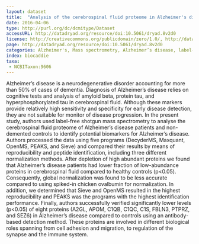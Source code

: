 ```yaml
---
layout: dataset
title:  "Analysis of the cerebrospinal fluid proteome in Alzheimer's disease"
date: 2016-04-06
type: http://purl.org/dc/dcmitype/Dataset
accessURL: http://datadryad.org/resource/doi:10.5061/dryad.8v2d0
license: http://creativecommons.org/publicdomain/zero/1.0/, http://datadryad.org/pages/policies
page: http://datadryad.org/resource/doi:10.5061/dryad.8v2d0
categories: Alzheimer's, Mass spectrometry, Alzheimer’s disease, label-free quantitative, cerebrospinal fluid, mass data evaluation, Decyder software, Maxquant software, OpenMS software, PEAKS software, Sieve software
index: biocaddie
taxa:
 - NCBITaxon:9606
---
```


Alzheimer’s disease is a neurodegenerative disorder accounting for more than 50% of cases of dementia. Diagnosis of Alzheimer’s disease relies on cognitive tests and analysis of amyloid beta, protein tau, and hyperphosphorylated tau in cerebrospinal fluid. Although these markers provide relatively high sensitivity and specificity for early disease detection, they are not suitable for monitor of disease progression. In the present study, authors used label-free shotgun mass spectrometry to analyse the cerebrospinal fluid proteome of Alzheimer’s disease patients and non-demented controls to identify potential biomarkers for Alzheimer’s disease. Authors processed the data using five programs (DecyderMS, Maxquant, OpenMS, PEAKS, and Sieve) and compared their results by means of reproducibility and peptide identification, including three different normalization methods. After depletion of high abundant proteins we found that Alzheimer’s disease patients had lower fraction of low-abundance proteins in cerebrospinal fluid compared to healthy controls (p<0.05). Consequently, global normalization was found to be less accurate compared to using spiked-in chicken ovalbumin for normalization. In addition, we determined that Sieve and OpenMS resulted in the highest reproducibility and PEAKS was the programs with the highest identification performance. Finally, authors successfully verified significantly lower levels (p<0.05) of eight proteins (A2GL, APOM, C1QB, C1QC, C1S, FBLN3, PTPRZ, and SEZ6) in Alzheimer’s disease compared to controls using an antibody-based detection method. These proteins are involved in different biological roles spanning from cell adhesion and migration, to regulation of the synapse and the immune system.


